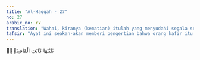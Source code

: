 ```yaml
---
title: "Al-Haqqah - 27"
no: 27
arabic_no: ٢٧
translation: "Wahai, kiranya (kematian) itulah yang menyudahi segala sesuatu. "
tafsir: "Ayat ini seakan-akan memberi pengertian bahwa orang kafir itu tidak mengetahui sedikit pun bahwa akan terjadi hari Kiamat, akan terjadi kehidupan setelah mati, yang waktu itu amal baik dibalas pahala yang berlipat ganda sedang perbuatan jahat dibalasi dengan siksa yang pedih. Oleh karena itu, mereka berkata, \"Alangkah baiknya seandainya mati yang telah menimpa diriku di dunia dahulu, merupakan akhir seluruh kehidupanku, tidak dibangkitkan lagi seperti sekarang, sehingga aku tidak menemui penderitaan yang berat.\"\n\nTetapi sebenarnya orang kafir itu telah mengetahui dengan yakin selama mereka hidup di dunia akan adanya hari seperti ini. Memang demikianlah sifat-sifat orang kafir yang selalu mengingkari keyakinan mereka. \n\nDan (ingatlah) ketika Tuhanmu mengeluarkan dari sulbi (tulang belakang) anak cucu Adam keturunan mereka dan Allah mengambil kesaksian terhadap roh mereka (seraya berfirman), \"Bukankah Aku ini Tuhanmu?\" Mereka menjawab, \"Betul (Engkau Tuhan kami), kami bersaksi.\" (Kami lakukan yang demikian itu) agar di hari Kiamat kamu tidak mengatakan, \"Sesungguhnya ketika itu kami lengah terhadap ini.\" (al-A'raf/7: 172)\n\nMereka mengharapkan urusan mereka selesai semua dengan kematian, semata-mata karena takut disiksa, bukan karena tidak mengetahui bahwa akan ada hari Kiamat dan hari penghisaban."
---
```


يٰلَيْتَهَا كَانَتِ الْقَاضِيَةَۚ
